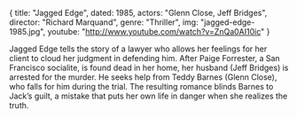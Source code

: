 {
  title: "Jagged Edge",
  dated: 1985,
  actors: "Glenn Close, Jeff Bridges",
  director: "Richard Marquand",
  genre: "Thriller",
  img: "jagged-edge-1985.jpg",
  youtube: "http://www.youtube.com/watch?v=ZnQa0AI10ic"
}

Jagged Edge tells the story of a lawyer who allows her feelings for her client to cloud her judgment in defending him. After Paige Forrester, a San Francisco socialite, is found dead in her home, her husband (Jeff Bridges) is arrested for the murder. He seeks help from Teddy Barnes (Glenn Close), who falls for him during the trial. The resulting romance blinds Barnes to Jack’s guilt, a mistake that puts her own life in danger when she realizes the truth. 